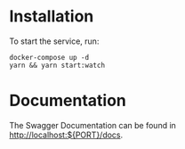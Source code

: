 # Installation

To start the service, run:

```
docker-compose up -d
yarn && yarn start:watch
```

# Documentation

The Swagger Documentation can be found in
[http://localhost:${PORT}/docs](http://localhost:1313/docs).
